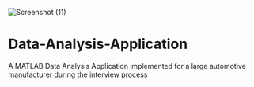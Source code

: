 ![Screenshot (11)](https://user-images.githubusercontent.com/22893491/208165949-5ef9b00e-a5e5-44cd-b75d-c46f6b2b75ad.png)
# Data-Analysis-Application
A MATLAB Data Analysis Application implemented for a large automotive manufacturer during the interview process
